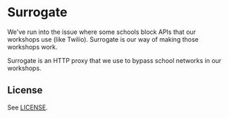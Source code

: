 # Surrogate

We've run into the issue where some schools block APIs that our workshops use
(like Twilio). Surrogate is our way of making those workshops work.

Surrogate is an HTTP proxy that we use to bypass school networks in our
workshops.

## License

See [LICENSE](LICENSE).
